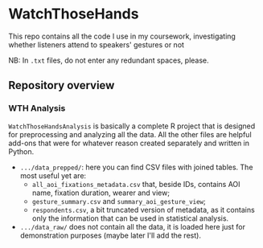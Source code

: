 # WatchThoseHands
This repo contains all the code I use in my coursework, investigating whether listeners attend to speakers' gestures or not

NB: In `.txt` files, do not enter any redundant spaces, please.

## Repository overview

### WTH Analysis

`WatchThoseHandsAnalysis` is basically a complete R project that is designed for preprocessing and analyzing all the data. All the other files are helpful add-ons that were for whatever reason created separately and written in Python.

- `.../data_prepped/`: here you can find CSV files with joined tables. The most useful yet are:
  - `all_aoi_fixations_metadata.csv` that, beside IDs, contains AOI name, fixation duration, wearer and view;
  - `gesture_summary.csv` and `summary_aoi_gesture_view`;
  - `respondents.csv`, a bit truncated version of metadata, as it contains only the information that can be used in statistical analysis.
- `.../data_raw/` does not contain all the data, it is loaded here just for demonstration purposes (maybe later I'll add the rest).
